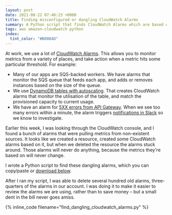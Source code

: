 ```yaml
---
layout: post
date: 2021-08-22 07:40:23 +0000
title: Finding misconfigured or dangling CloudWatch Alarms
summary: A Python script that finds CloudWatch Alarms which are based on a now non-existent source.
tags: aws amazon-cloudwatch python
index:
  tint_color: "#B0084D"
---
```


At work, we use a lot of [CloudWatch Alarms][alarms].
This allows you to monitor metrics from a variety of places, and take action when a metric hits some particular threshold.
For example:

-   Many of our apps are SQS-backed workers.
    We have alarms that monitor the SQS queue that feeds each app, and adds or removes instances based on the size of the queue.
-   We use [DynamoDB tables with autoscaling][dynamodb].
    That creates CloudWatch alarms that monitor the utilisation of the table, and match the provisioned capacity to current usage.
-   We have an alarm for [5XX errors from API Gateway][gateway].
    When we see too many errors within a minute, the alarm triggers [notifications in Slack][slack_alarms] so we know to investigate.

Earlier this week, I was looking through the CloudWatch console, and I found a bunch of alarms that were pulling metrics from non-existent sources.
It looks like we created a resource, created some CloudWatch alarms based on it, but when we deleted the resource the alarms stuck around.
Those alarms will never do anything, because the metrics they're based on will never change.

I wrote a Python script to find these dangling alarms, which you can copy/paste or [download below](/files/2021/find_dangling_cloudwatch_alarms.py).

After I ran my script, I was able to delete several hundred old alarms, three-quarters of the alarms in our account.
I was doing it to make it easier to review the alarms we are using, rather than to save money – but a small dent in the bill never goes amiss.

{% inline_code filename="find_dangling_cloudwatch_alarms.py" %}

[alarms]: https://docs.aws.amazon.com/AmazonCloudWatch/latest/monitoring/AlarmThatSendsEmail.html
[dynamodb]: https://docs.aws.amazon.com/amazondynamodb/latest/developerguide/AutoScaling.html
[gateway]: https://docs.aws.amazon.com/apigateway/latest/developerguide/api-gateway-metrics-and-dimensions.html
[slack_alarms]: https://stacks.wellcomecollection.org/getting-helpful-cloudwatch-alarms-in-slack-ba98fcbe6d31
